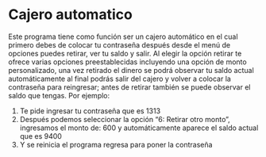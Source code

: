 # Cajero automatico
Este programa tiene como función ser un cajero automático en el cual primero debes de colocar tu contraseña después desde el menú de opciones puedes retirar, ver tu saldo y salir. Al elegir la opción retirar te ofrece varias opciones preestablecidas incluyendo una opción de monto personalizado, una vez retirado el dinero se podrá observar tu saldo actual automáticamente al final podrás salir del cajero y volver a colocar la contraseña para reingresar; antes de retirar también se puede observar el saldo que tengas.
Por ejemplo:
1.	Te pide ingresar tu contraseña que es 1313
2.	Después podemos seleccionar la opción “6: Retirar otro monto”, ingresamos el monto de: 600 y automáticamente aparece el saldo actual que es 9400
3.	Y se reinicia el programa regresa para poner la contraseña

